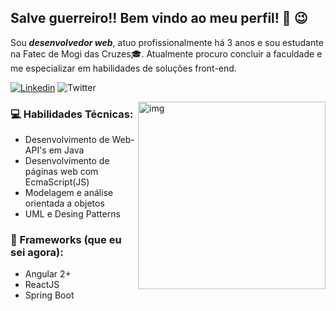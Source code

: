 ## Salve guerreiro!! Bem vindo ao meu perfil! 👋 :wink:

Sou ***desenvolvedor web***, atuo profissionalmente há 3 anos e sou estudante na Fatec de Mogi das Cruzes:mortar_board:. Atualmente procuro concluir a faculdade e me especializar em habilidades de soluções front-end.<br/>

[![Linkedin](https://img.shields.io/badge/-LinkedIn-blue?style=flat&logo=Linkedin&logoColor=white)](https://www.linkedin.com/in/lnogueiratdm/) ![Twitter](https://img.shields.io/twitter/url?logo=twitter&url=https%3A%2F%2Ftwitter.com%2Fnogueiradev_)
   
   <img align="right" width="300" height="300" alt="img" src="https://user-images.githubusercontent.com/20306466/125015457-e7b9a280-e045-11eb-85d5-ca34391a07bc.jpeg" width="50%" height="auto"/>

###  :computer: Habilidades Técnicas:
   - Desenvolvimento de Web-API's em Java
   - Desenvolvimento de páginas web com EcmaScript(JS)
   - Modelagem e análise orientada a objetos
   - UML e Desing Patterns
   
### :space_invader: Frameworks (que eu sei agora):
   - Angular 2+
   - ReactJS
   - Spring Boot
